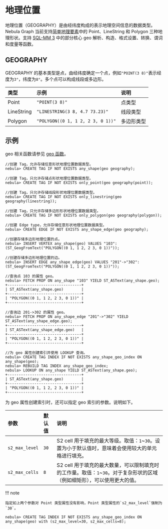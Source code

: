 # 地理位置

地理位置（GEOGRAPHY）是由经纬度构成的表示地理空间信息的数据类型。Nebula Graph 当前支持[简单地理要素](https://en.wikipedia.org/wiki/Simple_Features)中的 Point、LineString 和 Polygon 三种地理形状。支持 [SQL-MM 3](https://www.techrepublic.com/index.php/resource-library/whitepapers/sql-mm-spatial-the-standard-to-manage-spatial-data-in-relational-database-systems/) 中的部分核心 geo 解析、构造、格式设置、转换、谓词和度量等函数。

## GEOGRAPHY

GEOGRAPHY 的基本类型是点，由经纬度确定一个点，例如`"POINT(3 8)"`表示经度为`3°`，纬度为`8°`。多个点可以构成线段或多边形。

|类型|示例|说明|
|:--|:--|:--|
|Point|`"POINT(3 8)"`|点类型|
|LineString|`"LINESTRING(3 8, 4.7 73.23)"`|线段类型|
|Polygon|`"POLYGON((0 1, 1 2, 2 3, 0 1))"`|多边形类型|

<!--
## 索引

为 GEOGRAPHY 类型数据创建索引时，支持指定 [S2 单元](https://s2geometry.io/devguide/s2cell_hierarchy) 覆盖选项。

```ngql
CREATE TAG INDEX <index_name> ON <tag_name>(<geo_prop_name>) s2_min_level = <int>, s2_max_level = <int>, s2_max_cells = <int>;
```
-->

## 示例

geo 相关函数请参见 [geo 函数](../6.functions-and-expressions/14.geo.md)。

```ngql
//创建 Tag，允许存储任意形状地理位置数据类型。
nebula> CREATE TAG IF NOT EXISTS any_shape(geo geography);

//创建 Tag，只允许存储点形状地理位置数据类型。
nebula> CREATE TAG IF NOT EXISTS only_point(geo geography(point));

//创建 Tag，只允许存储线段形状地理位置数据类型。
nebula> CREATE TAG IF NOT EXISTS only_linestring(geo geography(linestring));

//创建 Tag，只允许存储多边形形状地理位置数据类型。
nebula> CREATE TAG IF NOT EXISTS only_polygon(geo geography(polygon));

//创建 Edge type，允许存储任意形状地理位置数据类型。
nebula> CREATE EDGE IF NOT EXISTS any_shape_edge(geo geography);

//创建存储多边形地理位置的点。
nebula> INSERT VERTEX any_shape(geo) VALUES "103":(ST_GeogFromText("POLYGON((0 1, 1 2, 2 3, 0 1))"));

//创建存储多边形地理位置的边。
nebula> INSERT EDGE any_shape_edge(geo) VALUES "201"->"302":(ST_GeogFromText("POLYGON((0 1, 1 2, 2 3, 0 1))"));

//查询点 103 的属性 geo。
nebula> FETCH PROP ON any_shape "103" YIELD ST_ASText(any_shape.geo);
+---------------------------------+
| ST_ASText(any_shape.geo)        |
+---------------------------------+
| "POLYGON((0 1, 1 2, 2 3, 0 1))" |
+---------------------------------+

//查询边 201->302 的属性 geo。
nebula> FETCH PROP ON any_shape_edge "201"->"302" YIELD ST_ASText(any_shape_edge.geo);
+---------------------------------+
| ST_ASText(any_shape_edge.geo)   |
+---------------------------------+
| "POLYGON((0 1, 1 2, 2 3, 0 1))" |
+---------------------------------+

//为 geo 属性创建索引并使用 LOOKUP 查询。
nebula> CREATE TAG INDEX IF NOT EXISTS any_shape_geo_index ON any_shape(geo);
nebula> REBUILD TAG INDEX any_shape_geo_index;
nebula> LOOKUP ON any_shape YIELD ST_ASText(any_shape.geo);
+---------------------------------+
| ST_ASText(any_shape.geo)        |
+---------------------------------+
| "POLYGON((0 1, 1 2, 2 3, 0 1))" |
+---------------------------------+
```

为 geo 属性创建索引时，还可以指定 geo 索引的参数。说明如下。

<!--https://www.cockroachlabs.com/docs/stable/spatial-indexes.html-->

|参数|默认值|说明|
|:---|:--|:---|
|`s2_max_level` |`30`| S2 cell 用于填充的最大等级。取值：`1`~`30`。设置为小于默认值时，意味着会使用较大的单元格进行填充。 |
|`s2_max_cells` |`8`|S2 cell 用于填充的最大数量，可以限制填充时的工作量。取值：`1`~`30`。对于复杂形状的区域（例如细矩形），可以使用更大的值。 |

!!! note

    指定如上两个参数对 Point 类型属性没有影响，Point 类型属性的`s2_max_level`强制为`30`。

```ngql
nebula> CREATE TAG INDEX IF NOT EXISTS any_shape_geo_index ON any_shape(geo) with (s2_max_level=30, s2_max_cells=8);
```
